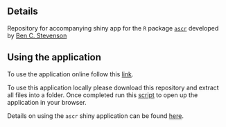 
## Details

Repository for accompanying shiny app for the `R` package [`ascr`](https://github.com/b-steve/ascr) developed by [Ben C. Stevenson](ben.stevenson@auckland.ac.nz)

## Using the application

To use the application online follow this [link](https://cmjt.shinyapps.io/ascr_shiny/). 

To use this application locally please download this repository and extract all files into a folder. Once completed run this [script](https://raw.githubusercontent.com/cmjt/ascr_shiny/master/launch.r) to open up the application in your browser.

Details on using the `ascr` shiny application can be found [here](https://cmjt.github.io/ascr_shiny/).